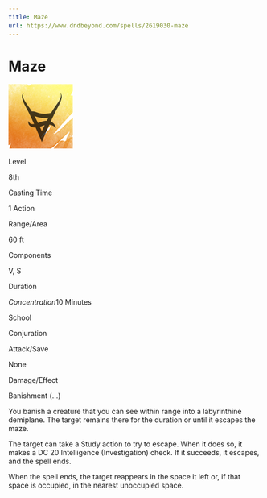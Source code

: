 ```yaml
---
title: Maze
url: https://www.dndbeyond.com/spells/2619030-maze
---
```


# Maze

![Maze](maze.png)

Level

8th

Casting Time

1 Action

Range/Area

60 ft

Components

V, S

Duration

*Concentration*10 Minutes

School

Conjuration

Attack/Save

None

Damage/Effect

Banishment (...)

You banish a creature that you can see within range into a labyrinthine demiplane. The target remains there for the duration or until it escapes the maze.

The target can take a Study action to try to escape. When it does so, it makes a DC 20 Intelligence (Investigation) check. If it succeeds, it escapes, and the spell ends.

When the spell ends, the target reappears in the space it left or, if that space is occupied, in the nearest unoccupied space.